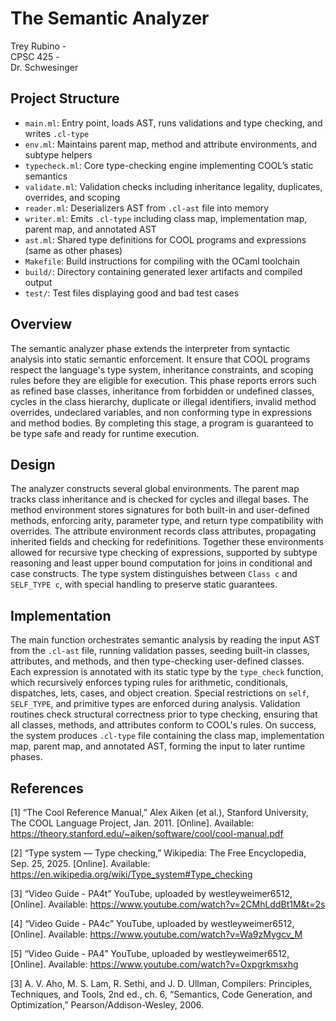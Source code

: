 # The Semantic Analyzer  
Trey Rubino -  
CPSC 425 -  
Dr. Schwesinger  

## Project Structure  
- `main.ml`: Entry point, loads AST, runs validations and type checking, and writes `.cl-type`  
- `env.ml`: Maintains parent map, method and attribute environments, and subtype helpers  
- `typecheck.ml`: Core type-checking engine implementing COOL’s static semantics  
- `validate.ml`: Validation checks including inheritance legality, duplicates, overrides, and scoping  
- `reader.ml`: Deserializers AST from `.cl-ast` file into memory  
- `writer.ml`: Emits `.cl-type` including class map, implementation map, parent map, and annotated AST  
- `ast.ml`: Shared type definitions for COOL programs and expressions (same as other phases)  
- `Makefile`: Build instructions for compiling with the OCaml toolchain  
- `build/`: Directory containing generated lexer artifacts and compiled output  
- `test/`: Test files displaying good and bad test cases  

## Overview  
The semantic analyzer phase extends the interpreter from syntactic analysis into static semantic enforcement.
It ensure that COOL programs respect the language's type system, inheritance constraints, and scoping rules before
they are eligible for execution. This phase reports errors such as refined base classes, inheritance from forbidden or
undefined classes, cycles in the class hierarchy, duplicate or illegal identifiers, invalid method overrides, undeclared
variables, and non conforming type in expressions and method bodies. By completing this stage, a program is guaranteed
to be type safe and ready for runtime execution.

## Design  
The analyzer constructs several global environments. The parent map tracks class inheritance and is checked for cycles 
and illegal bases. The method environment stores signatures for both built-in and user-defined methods, enforcing arity, 
parameter type, and return type compatibility with overrides. The attribute environment records class attributes, propagating
inherited fields and checking for redefinitions. Together these environments allowed for recursive type checking of expressions, 
supported by subtype reasoning and least upper bound computation for joins in conditional and case constructs. The type system 
distinguishes between `Class c` and `SELF_TYPE c`, with special handling to preserve static guarantees.

## Implementation  
The main function orchestrates semantic analysis by reading the input AST from the `.cl-ast` file, running validation passes,
seeding built-in classes, attributes, and methods, and then type-checking user-defined classes. Each expression is annotated with
its static type by the `type_check` function, which recursively enforces typing rules for arithmetic, conditionals, dispatches, 
lets, cases, and object creation. Special restrictions on `self`, `SELF_TYPE`, and primitive types are enforced during analysis. 
Validation routines check structural correctness prior to type checking, ensuring that all classes, methods, and attributes conform
to COOL's rules. On success, the system produces `.cl-type` file containing the class map, implementation map, parent map, and annotated
AST, forming the input to later runtime phases.

## References  
[1] “The Cool Reference Manual,” Alex Aiken (et al.), Stanford University, The COOL Language Project, Jan. 2011. 
[Online]. Available: https://theory.stanford.edu/~aiken/software/cool/cool-manual.pdf

[2] “Type system — Type checking,” Wikipedia: The Free Encyclopedia, Sep. 25, 2025. 
[Online]. Available: https://en.wikipedia.org/wiki/Type_system#Type_checking

[3] “Video Guide - PA4t” YouTube, uploaded by westleyweimer6512, 
[Online]. Available: https://www.youtube.com/watch?v=2CMhLddBt1M&t=2s

[4] “Video Guide - PA4c” YouTube, uploaded by westleyweimer6512, 
[Online]. Available: https://www.youtube.com/watch?v=Wa9zMygcv_M

[5] “Video Guide - PA4” YouTube, uploaded by westleyweimer6512, 
[Online]. Available: https://www.youtube.com/watch?v=Oxpgrkmsxhg

[3] A. V. Aho, M. S. Lam, R. Sethi, and J. D. Ullman, Compilers: Principles, Techniques, 
and Tools, 2nd ed., ch. 6, “Semantics, Code Generation, and Optimization,” Pearson/Addison-Wesley, 2006.